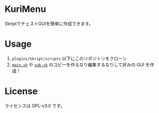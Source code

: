 # KuriMenu

SkriptでチェストGUIを簡単に作成できます。


# Usage

1. `plugins/Skript/scripts` 以下にこのリポジトリをクローン
2. [`main.sk`](/main.sk) や [`sub.sk`](/sub.sk) のコピーを作るなり編集するなりして好みの GUI を作成！


# License

ライセンスは GPL-v3.0 です。
